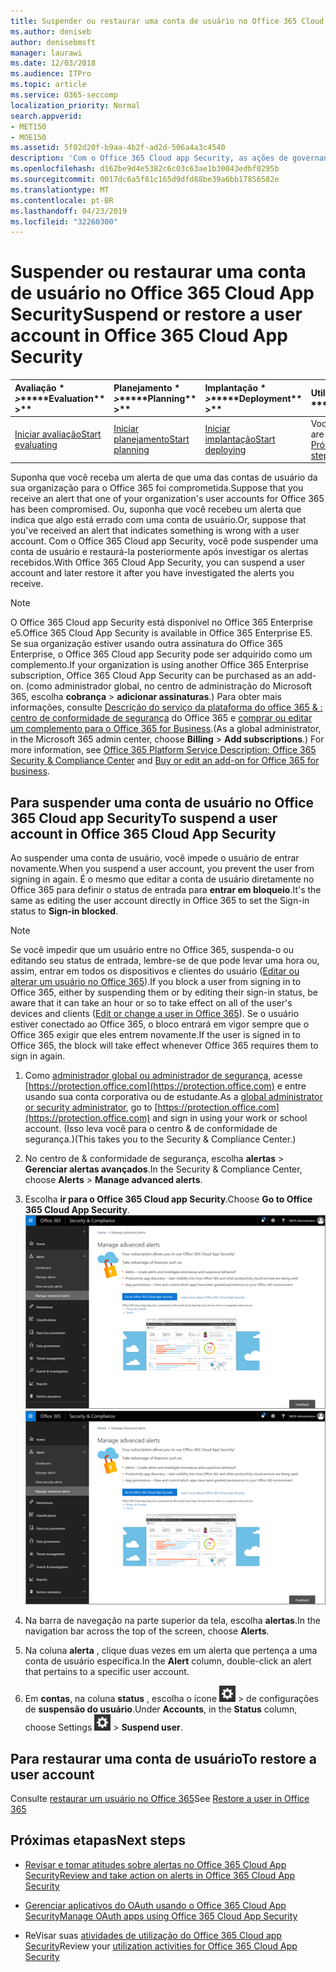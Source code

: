 ```yaml
---
title: Suspender ou restaurar uma conta de usuário no Office 365 Cloud App Security
ms.author: deniseb
author: denisebmsft
manager: laurawi
ms.date: 12/03/2018
ms.audience: ITPro
ms.topic: article
ms.service: O365-seccomp
localization_priority: Normal
search.appverid:
- MET150
- MOE150
ms.assetid: 5f02d20f-b9aa-4b2f-ad2d-506a4a3c4540
description: 'Com o Office 365 Cloud app Security, as ações de governança que você pode executar são suspender ou cancelar a suspensão de uma conta de usuário. '
ms.openlocfilehash: d162be9d4e5382c6c03c63ae1b30043edbf0295b
ms.sourcegitcommit: 0017dc6a5f81c165d9dfd88be39a6bb17856582e
ms.translationtype: MT
ms.contentlocale: pt-BR
ms.lasthandoff: 04/23/2019
ms.locfileid: "32260300"
---
```

# <a name="suspend-or-restore-a-user-account-in-office-365-cloud-app-security"></a><span data-ttu-id="70de6-103">Suspender ou restaurar uma conta de usuário no Office 365 Cloud App Security</span><span class="sxs-lookup"><span data-stu-id="70de6-103">Suspend or restore a user account in Office 365 Cloud App Security</span></span>

|<span data-ttu-id="70de6-104">Avaliação \* *\>*\*</span><span class="sxs-lookup"><span data-stu-id="70de6-104">\*\*\*\*Evaluation\*\* \>\*\*</span></span>|<span data-ttu-id="70de6-105">Planejamento \* *\>*\*</span><span class="sxs-lookup"><span data-stu-id="70de6-105">\*\*\*\*Planning\*\* \>\*\*</span></span>|<span data-ttu-id="70de6-106">Implantação \* *\>*\*</span><span class="sxs-lookup"><span data-stu-id="70de6-106">\*\*\*\*Deployment\*\* \>\*\*</span></span>|<span data-ttu-id="70de6-107">Utilização \* \* \*</span><span class="sxs-lookup"><span data-stu-id="70de6-107">\*\*\*\*Utilization\*\*\*\*</span></span>|
|:-----|:-----|:-----|:-----|
|[<span data-ttu-id="70de6-108">Iniciar avaliação</span><span class="sxs-lookup"><span data-stu-id="70de6-108">Start evaluating</span></span>](office-365-cas-overview.md) <br/> |[<span data-ttu-id="70de6-109">Iniciar planejamento</span><span class="sxs-lookup"><span data-stu-id="70de6-109">Start planning</span></span>](get-ready-for-office-365-cas.md) <br/> |[<span data-ttu-id="70de6-110">Iniciar implantação</span><span class="sxs-lookup"><span data-stu-id="70de6-110">Start deploying</span></span>](turn-on-office-365-cas.md) <br/> |<span data-ttu-id="70de6-111">Você está aqui!</span><span class="sxs-lookup"><span data-stu-id="70de6-111">You are here!</span></span>  <br/> [<span data-ttu-id="70de6-112">Próximas etapas</span><span class="sxs-lookup"><span data-stu-id="70de6-112">Next steps</span></span>](#next-steps)<br/> |
   
<span data-ttu-id="70de6-113">Suponha que você receba um alerta de que uma das contas de usuário da sua organização para o Office 365 foi comprometida.</span><span class="sxs-lookup"><span data-stu-id="70de6-113">Suppose that you receive an alert that one of your organization's user accounts for Office 365 has been compromised.</span></span> <span data-ttu-id="70de6-114">Ou, suponha que você recebeu um alerta que indica que algo está errado com uma conta de usuário.</span><span class="sxs-lookup"><span data-stu-id="70de6-114">Or, suppose that you've received an alert that indicates something is wrong with a user account.</span></span> <span data-ttu-id="70de6-115">Com o Office 365 Cloud app Security, você pode suspender uma conta de usuário e restaurá-la posteriormente após investigar os alertas recebidos.</span><span class="sxs-lookup"><span data-stu-id="70de6-115">With Office 365 Cloud App Security, you can suspend a user account and later restore it after you have investigated the alerts you receive.</span></span>
  
> [!NOTE]
> <span data-ttu-id="70de6-116">O Office 365 Cloud app Security está disponível no Office 365 Enterprise e5.</span><span class="sxs-lookup"><span data-stu-id="70de6-116">Office 365 Cloud App Security is available in Office 365 Enterprise E5.</span></span> <span data-ttu-id="70de6-117">Se sua organização estiver usando outra assinatura do Office 365 Enterprise, o Office 365 Cloud app Security pode ser adquirido como um complemento.</span><span class="sxs-lookup"><span data-stu-id="70de6-117">If your organization is using another Office 365 Enterprise subscription, Office 365 Cloud App Security can be purchased as an add-on.</span></span> <span data-ttu-id="70de6-118">(como administrador global, no centro de administração do Microsoft 365, escolha **cobrança** \> **adicionar assinaturas**.) Para obter mais informações, consulte [Descrição do serviço da plataforma do office 365 &amp; : centro de conformidade de segurança](https://technet.microsoft.com/en-us/library/dn933793.aspx) do Office 365 e [comprar ou editar um complemento para o Office 365 for Business](https://support.office.com/article/4e7b57d6-b93b-457d-aecd-0ea58bff07a6).</span><span class="sxs-lookup"><span data-stu-id="70de6-118">(As a global administrator, in the Microsoft 365 admin center, choose **Billing** \> **Add subscriptions**.) For more information, see [Office 365 Platform Service Description: Office 365 Security &amp; Compliance Center](https://technet.microsoft.com/en-us/library/dn933793.aspx) and [Buy or edit an add-on for Office 365 for business](https://support.office.com/article/4e7b57d6-b93b-457d-aecd-0ea58bff07a6).</span></span> 
  
## <a name="to-suspend-a-user-account-in-office-365-cloud-app-security"></a><span data-ttu-id="70de6-119">Para suspender uma conta de usuário no Office 365 Cloud app Security</span><span class="sxs-lookup"><span data-stu-id="70de6-119">To suspend a user account in Office 365 Cloud App Security</span></span>

<span data-ttu-id="70de6-120">Ao suspender uma conta de usuário, você impede o usuário de entrar novamente.</span><span class="sxs-lookup"><span data-stu-id="70de6-120">When you suspend a user account, you prevent the user from signing in again.</span></span> <span data-ttu-id="70de6-121">É o mesmo que editar a conta de usuário diretamente no Office 365 para definir o status de entrada para **entrar em bloqueio**.</span><span class="sxs-lookup"><span data-stu-id="70de6-121">It's the same as editing the user account directly in Office 365 to set the Sign-in status to **Sign-in blocked**.</span></span>
  
> [!NOTE]
> <span data-ttu-id="70de6-122">Se você impedir que um usuário entre no Office 365, suspenda-o ou editando seu status de entrada, lembre-se de que pode levar uma hora ou, assim, entrar em todos os dispositivos e clientes do usuário ([Editar ou alterar um usuário no Office 365](https://support.office.com/article/42BB3F17-8F9D-4182-B434-5F1C8024E614#SingleUserPreview)).</span><span class="sxs-lookup"><span data-stu-id="70de6-122">If you block a user from signing in to Office 365, either by suspending them or by editing their sign-in status, be aware that it can take an hour or so to take effect on all of the user's devices and clients ([Edit or change a user in Office 365](https://support.office.com/article/42BB3F17-8F9D-4182-B434-5F1C8024E614#SingleUserPreview)).</span></span> <span data-ttu-id="70de6-123">Se o usuário estiver conectado ao Office 365, o bloco entrará em vigor sempre que o Office 365 exigir que eles entrem novamente.</span><span class="sxs-lookup"><span data-stu-id="70de6-123">If the user is signed in to Office 365, the block will take effect whenever Office 365 requires them to sign in again.</span></span> 
  
1. <span data-ttu-id="70de6-124">Como [administrador global ou administrador de segurança](permissions-in-the-security-and-compliance-center.md), acesse [https://protection.office.com](https://protection.office.com) e entre usando sua conta corporativa ou de estudante.</span><span class="sxs-lookup"><span data-stu-id="70de6-124">As a [global administrator or security administrator](permissions-in-the-security-and-compliance-center.md), go to [https://protection.office.com](https://protection.office.com) and sign in using your work or school account.</span></span> <span data-ttu-id="70de6-125">(Isso leva você para o centro &amp; de conformidade de segurança.)</span><span class="sxs-lookup"><span data-stu-id="70de6-125">(This takes you to the Security &amp; Compliance Center.)</span></span> 
    
2. <span data-ttu-id="70de6-126">No centro de &amp; conformidade de segurança, escolha **alertas** \> **Gerenciar alertas avançados**.</span><span class="sxs-lookup"><span data-stu-id="70de6-126">In the Security &amp; Compliance Center, choose **Alerts** \> **Manage advanced alerts**.</span></span>
    
3. <span data-ttu-id="70de6-127">Escolha **ir para o Office 365 Cloud app Security**.</span><span class="sxs-lookup"><span data-stu-id="70de6-127">Choose **Go to Office 365 Cloud App Security**.</span></span><br><span data-ttu-id="70de6-128">![No centro de &amp; conformidade de segurança, escolha Gerenciar alertas avançados para acessar o Office 365 Cloud app Security](media/958632d4-03e3-4ade-8e22-d5509db6fca7.png)</span><span class="sxs-lookup"><span data-stu-id="70de6-128">![In the Security &amp; Compliance Center, choose Manage Advanced Alerts to go to Office 365 Cloud App Security](media/958632d4-03e3-4ade-8e22-d5509db6fca7.png)</span></span><br>
  
4. <span data-ttu-id="70de6-129">Na barra de navegação na parte superior da tela, escolha **alertas**.</span><span class="sxs-lookup"><span data-stu-id="70de6-129">In the navigation bar across the top of the screen, choose **Alerts**.</span></span>
    
5. <span data-ttu-id="70de6-130">Na coluna **alerta** , clique duas vezes em um alerta que pertença a uma conta de usuário específica.</span><span class="sxs-lookup"><span data-stu-id="70de6-130">In the **Alert** column, double-click an alert that pertains to a specific user account.</span></span> 
    
6. <span data-ttu-id="70de6-131">Em **contas**, na coluna **status** , escolha o ícone ![](media/e01b75cc-b28f-4b83-8f86-b1b13dc27ab2.png) \> de configurações de **suspensão do usuário**.</span><span class="sxs-lookup"><span data-stu-id="70de6-131">Under **Accounts**, in the **Status** column, choose Settings ![settings icon](media/e01b75cc-b28f-4b83-8f86-b1b13dc27ab2.png) \> **Suspend user**.</span></span>
    
## <a name="to-restore-a-user-account"></a><span data-ttu-id="70de6-132">Para restaurar uma conta de usuário</span><span class="sxs-lookup"><span data-stu-id="70de6-132">To restore a user account</span></span>

<span data-ttu-id="70de6-133">Consulte [restaurar um usuário no Office 365](https://support.office.com/article/2c261e42-5dd1-48b0-845f-2a016d29cfc1)</span><span class="sxs-lookup"><span data-stu-id="70de6-133">See [Restore a user in Office 365](https://support.office.com/article/2c261e42-5dd1-48b0-845f-2a016d29cfc1)</span></span>
  
## <a name="next-steps"></a><span data-ttu-id="70de6-134">Próximas etapas</span><span class="sxs-lookup"><span data-stu-id="70de6-134">Next steps</span></span>

- [<span data-ttu-id="70de6-135">Revisar e tomar atitudes sobre alertas no Office 365 Cloud App Security</span><span class="sxs-lookup"><span data-stu-id="70de6-135">Review and take action on alerts in Office 365 Cloud App Security</span></span>](review-office-365-cas-alerts.md)
    
- [<span data-ttu-id="70de6-136">Gerenciar aplicativos do OAuth usando o Office 365 Cloud App Security</span><span class="sxs-lookup"><span data-stu-id="70de6-136">Manage OAuth apps using Office 365 Cloud App Security</span></span>](manage-app-permissions-in-ocas.md)
    
- <span data-ttu-id="70de6-137">ReVisar suas [atividades de utilização do Office 365 Cloud app Security](utilization-activities-for-ocas.md)</span><span class="sxs-lookup"><span data-stu-id="70de6-137">Review your [utilization activities for Office 365 Cloud App Security](utilization-activities-for-ocas.md)</span></span>
    

